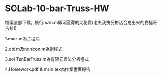 # SOLab-10-bar-Truss-HW
檔案全部下載，執行main.m即可獲得的大秘寶(老夫我拚死拚活合成出來的終極哥吉拉!)

1.main.m為主程式

2.obj.m及nonlcon.m為副程式

3.sol_TenBarTruss.m為有限元素法分析程式

4.Homework.pdf & main.tex為作業書面報告

